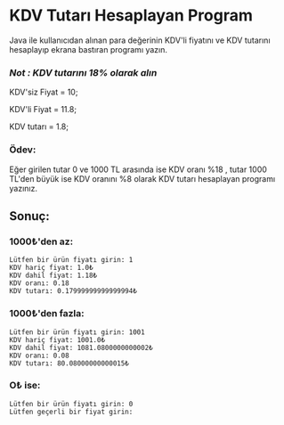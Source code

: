 # KDV Tutarı Hesaplayan Program
Java ile kullanıcıdan alınan para değerinin KDV'li fiyatını ve KDV tutarını hesaplayıp ekrana bastıran programı yazın.

### *Not : KDV tutarını 18% olarak alın*

KDV'siz Fiyat = 10;

KDV'li Fiyat = 11.8;

KDV tutarı = 1.8;

### Ödev:
Eğer girilen tutar 0 ve 1000 TL arasında ise KDV oranı %18 , tutar 1000 TL'den büyük ise KDV oranını %8 olarak KDV tutarı hesaplayan programı yazınız.

## Sonuç:
### 1000₺'den az:
```
Lütfen bir ürün fiyatı girin: 1
KDV hariç fiyat: 1.0₺
KDV dahil fiyat: 1.18₺
KDV oranı: 0.18
KDV tutarı: 0.17999999999999994₺
```

### 1000₺'den fazla:
```
Lütfen bir ürün fiyatı girin: 1001
KDV hariç fiyat: 1001.0₺
KDV dahil fiyat: 1081.0800000000002₺
KDV oranı: 0.08
KDV tutarı: 80.08000000000015₺
```

### O₺ ise:
```
Lütfen bir ürün fiyatı girin: 0
Lütfen geçerli bir fiyat girin: 
```




	
